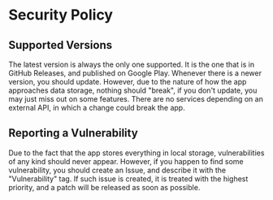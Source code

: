 # Security Policy

## Supported Versions

The latest version is always the only one supported. It is the one that is in GitHub Releases, and published on Google Play. 
Whenever there is a newer version, you should update. However, due to the nature of how the app approaches data storage, nothing should "break", if you don't update, you may just miss out on some features. 
There are no services depending on an external API, in which a change could break the app.

## Reporting a Vulnerability

Due to the fact that the app stores everything in local storage, vulnerabilities of any kind should never appear. However, if you happen to find some vulnerability, you should create an Issue, and describe it with the "Vulnerability" tag.
If such issue is created, it is treated with the highest priority, and a patch will be released as soon as possible.
